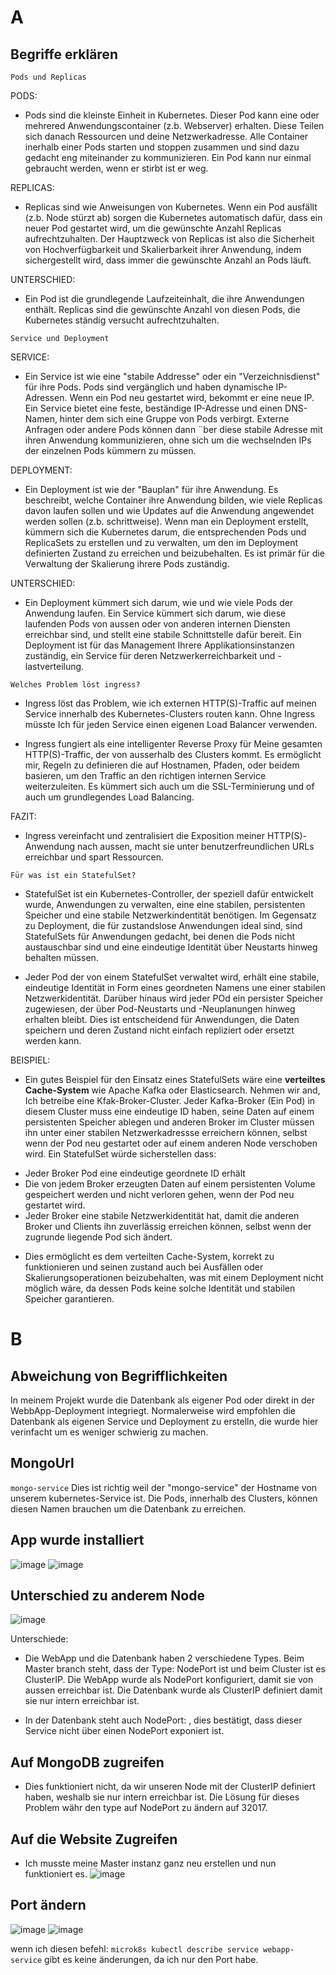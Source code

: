 # A

## Begriffe erklären 

`Pods und Replicas`

PODS: 
* Pods sind die kleinste Einheit in Kubernetes. Dieser Pod kann eine oder mehrered Anwendungscontainer (z.b. Webserver) erhalten. Diese Teilen sich danach Ressourcen und deine Netzwerkadresse. Alle Container inerhalb einer Pods starten und stoppen zusammen und sind dazu gedacht eng miteinander zu kommunizieren. Ein Pod kann nur einmal gebraucht werden, wenn er stirbt ist er weg. 

REPLICAS: 
* Replicas sind wie Anweisungen von Kubernetes. Wenn ein Pod ausfällt (z.b. Node stürzt ab) sorgen die Kubernetes automatisch dafür, dass ein neuer Pod gestartet wird, um die gewünschte Anzahl Replicas aufrechtzuhalten. Der Hauptzweck von Replicas ist also die Sicherheit von Hochverfügbarkeit und Skalierbarkeit ihrer Anwendung, indem sichergestellt wird, dass immer die gewünschte Anzahl an Pods läuft. 

UNTERSCHIED: 
* Ein Pod ist die grundlegende Laufzeiteinhalt, die ihre Anwendungen enthält. Replicas sind die gewünschte Anzahl von diesen Pods, die Kubernetes ständig versucht aufrechtzuhalten. 

`Service und Deployment`

SERVICE: 
* Ein Service ist wie eine "stabile Addresse"  oder ein "Verzeichnisdienst" für ihre Pods. Pods sind vergänglich und haben dynamische IP-Adressen. Wenn ein Pod neu gestartet wird, bekommt er eine neue IP. Ein Service bietet eine feste, beständige IP-Adresse und einen DNS-Namen, hinter dem sich eine Gruppe von Pods verbirgt. Externe Anfragen oder andere Pods können dann ¨ber diese stabile Adresse mit ihren Anwendung kommunizieren, ohne sich um die wechselnden IPs der einzelnen Pods kümmern zu müssen. 

DEPLOYMENT: 
* Ein Deployment ist wie der "Bauplan" für ihre Anwendung. Es beschreibt, welche Container ihre Anwendung bilden, wie viele Replicas davon laufen sollen und wie Updates auf die Anwendung angewendet werden sollen (z.b. schrittweise). Wenn man ein Deployment erstellt, kümmern sich die Kubernetes darum, die entsprechenden Pods und ReplicaSets zu erstellen und zu verwalten, um den im Deployment definierten Zustand zu erreichen und beizubehalten. Es ist primär für die Verwaltung der Skalierung ihrere Pods zuständig. 

UNTERSCHIED: 
* Ein Deployment kümmert sich darum, wie und wie viele Pods der Anwendung laufen. Ein Service kümmert sich darum, wie diese laufenden Pods von aussen oder von anderen internen Diensten erreichbar sind, und stellt eine stabile Schnittstelle dafür bereit. Ein Deployment ist für das Management Ihrere Applikationsinstanzen zuständig, ein Service für deren Netzwerkerreichbarkeit und -lastverteilung. 

`Welches Problem löst ingress?`
* Ingress löst das Problem, wie ich externen HTTP(S)-Traffic auf meinen Service innerhalb des Kubernetes-Clusters routen kann. Ohne Ingress müsste Ich für jeden Service einen eigenen Load Balancer verwenden. 

* Ingress fungiert als eine intelligenter Reverse Proxy für Meine gesamten HTTP(S)-Traffic, der von ausserhalb des Clusters kommt. Es ermöglicht mir, Regeln zu definieren die auf Hostnamen, Pfaden, oder beidem basieren, um den Traffic an den richtigen internen Service weiterzuleiten. Es kümmert sich auch um die SSL-Terminierung und of auch um grundlegendes Load Balancing. 

FAZIT: 
* Ingress vereinfacht und zentralisiert die Exposition meiner HTTP(S)-Anwendung nach aussen, macht sie unter benutzerfreundlichen URLs erreichbar und spart Ressourcen. 

`Für was ist ein StatefulSet?`
* StatefulSet ist ein Kubernetes-Controller, der speziell dafür entwickelt wurde, Anwendungen zu verwalten, eine eine stabilen, persistenten Speicher und eine stabile Netzwerkindentität benötigen. Im Gegensatz zu Deployment, die für zustandslose Anwendungen ideal sind, sind StatefulSets für Anwendungen gedacht, bei denen die Pods nicht austauschbar sind und eine eindeutige Identität über Neustarts hinweg behalten müssen. 

* Jeder Pod der von einem StatefulSet verwaltet wird, erhält eine stabile, eindeutige Identität in Form eines geordneten Namens une einer stabilen Netzwerkidentität. Darüber hinaus wird jeder POd ein persister Speicher zugewiesen, der über Pod-Neustarts und -Neuplanungen hinweg erhalten bleibt. Dies ist entscheidend für Anwendungen, die Daten speichern und deren Zustand nicht einfach repliziert oder ersetzt werden kann. 

BEISPIEL: 
* Ein gutes Beispiel für den Einsatz eines StatefulSets wäre eine **verteiltes Cache-System** wie Apache Kafka oder Elasticsearch. Nehmen wir and, Ich betreibe eine Kfak-Broker-Cluster. Jeder Kafka-Broker (Ein Pod) in diesem Cluster muss eine eindeutige ID haben, seine Daten auf einem persistenten Speicher ablegen und anderen Broker im Cluster müssen ihn unter einer stabilen Netzwerkadressse erreichern können, selbst wenn der Pod neu gestartet oder auf einem anderen Node verschoben wird. Ein StatefulSet würde sicherstellen dass: 
- Jeder Broker Pod eine eindeutige geordnete ID erhält 
- Die von jedem Broker erzeugten Daten auf einem persistenten Volume gespeichert werden und nicht verloren gehen, wenn der Pod neu gestartet wird. 
- Jeder Broker eine stabile Netzwerkidentität hat, damit die anderen Broker und Clients ihn zuverlässig erreichen können, selbst wenn der zugrunde liegende Pod sich ändert. 

* Dies ermöglicht es dem verteilten Cache-System, korrekt zu funktionieren und seinen zustand auch bei Ausfällen oder Skalierungsoperationen beizubehalten, was mit einem Deployment nicht möglich wäre, da dessen Pods keine solche Identität und stabilen Speicher garantieren. 


# B 

## Abweichung von Begrifflichkeiten
In meinem Projekt wurde die Datenbank als eigener Pod oder direkt in der WebbApp-Deployment integriegt. Normalerweise wird empfohlen die Datenbank als eigenen Service und Deployment zu erstelln, die wurde hier verinfacht um es weniger schwierig zu machen. 

## MongoUrl 

```mongo-service``` 
Dies ist richtig weil der "mongo-service" der Hostname von unserem kubernetes-Service ist. Die Pods, innerhalb des Clusters, können diesen Namen brauchen um die Datenbank zu erreichen. 

## App wurde installiert 
![image](https://github.com/user-attachments/assets/14780eed-db93-4a66-9adb-443ea49f394d)
![image](https://github.com/user-attachments/assets/12769fef-4222-4dda-beae-a663c83be977)

## Unterschied zu anderem Node
![image](https://github.com/user-attachments/assets/425fdd61-bdc0-4255-97e7-173d78aebc3a)

Unterschiede: 
* Die WebApp und die Datenbank haben 2 verschiedene Types. Beim Master branch steht, dass der Type: NodePort ist und beim Cluster ist es ClusterIP. Die WebApp wurde als NodePort konfiguriert, damit sie von aussen erreichbar ist. Die Datenbank wurde als ClusterIP definiert damit sie nur intern erreichbar ist. 

* In der Datenbank steht auch NodePort: <unset>, dies bestätigt, dass dieser Service nicht über einen NodePort exponiert ist. 

## Auf MongoDB zugreifen 
* Dies funktioniert nicht, da wir unseren Node mit der ClusterIP definiert haben, weshalb sie nur intern erreichbar ist. Die Lösung für dieses Problem währ den type auf NodePort zu ändern auf 32017.

## Auf die Website Zugreifen 
* Ich musste meine Master instanz ganz neu erstellen und nun funktioniert es. 
![image](https://github.com/user-attachments/assets/3bfaab41-c7db-4cde-b86e-efe2fc6f2a1d)

## Port ändern 
![image](https://github.com/user-attachments/assets/3730bad1-1cd5-4cf4-a121-7011ee99f24c)
![image](https://github.com/user-attachments/assets/f91969c6-8ec5-4d52-814f-2a48885ddd92)

wenn ich diesen befehl: 
```microk8s kubectl describe service webapp-service``` 
gibt es keine änderungen, da ich nur den Port habe.




